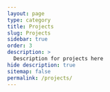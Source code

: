 ```yaml
---
layout: page
type: category
title: Projects
slug: Projects
sidebar: true
order: 3
description: >
  Description for projects here
hide description: true
sitemap: false
permalink: /projects/
---
```

